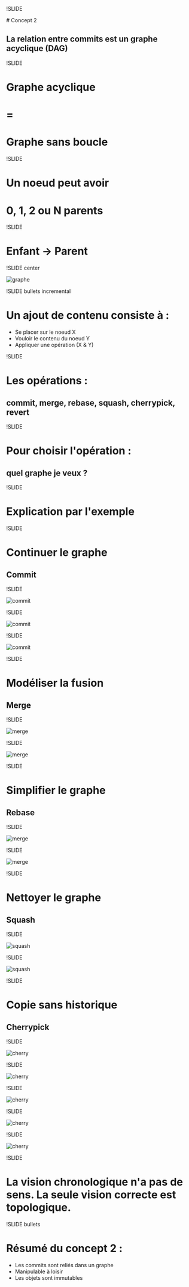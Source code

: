 !SLIDE

# Concept 2
## La relation entre commits est un graphe acyclique (DAG)

!SLIDE

# Graphe acyclique
# =
# Graphe sans **boucle**

!SLIDE

# Un noeud peut avoir
# 0, 1, 2 ou N parents

!SLIDE

# Enfant -> Parent

!SLIDE center

![graphe](graphe.png)

!SLIDE bullets incremental

# Un ajout de contenu consiste à :
* Se placer sur le noeud X 
* Vouloir le contenu du noeud Y
* Appliquer une opération (X & Y)

!SLIDE 

# Les opérations : 
## commit, merge, rebase, squash, cherrypick, revert

!SLIDE

# Pour choisir l&#39;opération :
## quel graphe **je veux** ?

!SLIDE

# Explication par l&#39;exemple

!SLIDE

# Continuer le graphe
## Commit

!SLIDE

![commit](follow1.png)

!SLIDE

![commit](follow2.png)

!SLIDE

![commit](follow3.png)

!SLIDE

# Modéliser la fusion
## Merge

!SLIDE

![merge](Rebase.151.jpg)

!SLIDE

![merge](Rebase.152.jpg)

!SLIDE

# Simplifier le graphe
## Rebase

!SLIDE

![merge](Rebase.151.jpg)

!SLIDE

![merge](Rebase.170.jpg)

!SLIDE

# Nettoyer le graphe
## Squash

!SLIDE

![squash](git-666.png)

!SLIDE

![squash](git-674.png)

!SLIDE

# Copie sans historique
## Cherrypick

!SLIDE

![cherry](git-691.png)

!SLIDE

![cherry](git-692.png)

!SLIDE

![cherry](git-693.png)

!SLIDE

![cherry](git-694.png)

!SLIDE

![cherry](git-699.png)

!SLIDE

# La vision chronologique n&#39;a pas de sens. La seule vision correcte est **topologique**.

!SLIDE bullets

# Résumé du concept 2 :

* Les commits sont reliés dans un graphe
* Manipulable à loisir
* Les objets sont immutables

